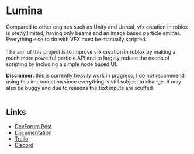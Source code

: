 # Lumina

Compared to other engines such as Unity and Unreal, vfx creation in roblox is pretty limited, having only beams and an image based particle emitter. Everything else to do with VFX must be manually scripted.
<br><br>
The aim of this project is to improve vfx creation in roblox by making a much more powerful particle API and to largely reduce the needs of scripting by including a simple node based UI.
<br>

<b>Disclaimer</b>: this is currently heavily work in progress, I do not recommend using this in production since everything is still subject to change. It may also be buggy and due to reasons the text inputs are scuffed.
<br/><br/>

## Links
- [DevForum Post](https://devforum.roblox.com/t/lumina-a-custom-particle-system/2963557)<br/>
- [Documentation](https://mqxsyy.github.io/LuminaDocs/)
- [Trello](https://trello.com/b/HdIHbE2Q/main)
- [Discord](https://discord.gg/RwkrWuh6Bd)
<br/>
